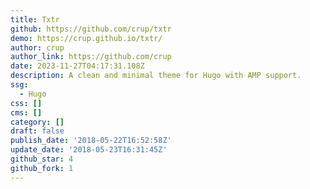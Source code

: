 ```yaml
---
title: Txtr
github: https://github.com/crup/txtr
demo: https://crup.github.io/txtr/
author: crup
author_link: https://github.com/crup
date: 2023-11-27T04:17:31.108Z
description: A clean and minimal theme for Hugo with AMP support.
ssg:
  - Hugo
css: []
cms: []
category: []
draft: false
publish_date: '2018-05-22T16:52:58Z'
update_date: '2018-05-23T16:31:45Z'
github_star: 4
github_fork: 1
---
```

